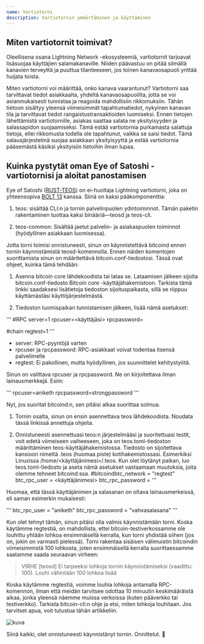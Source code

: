 ```yaml
---
name: Vartiotorni
description: Vartiotornin ymmärtäminen ja käyttäminen
---
```


## Miten vartiotornit toimivat?

Oleellisena osana Lightning Network -ekosysteemiä, vartiotornit tarjoavat lisäsuojaa käyttäjien salamakanaville. Niiden päävastuu on pitää silmällä kanavien terveyttä ja puuttua tilanteeseen, jos toinen kanavaosapuoli yrittää huijata toista.

Miten vartiotorni voi määrittää, onko kanava vaarantunut? Vartiotorni saa tarvittavat tiedot asiakkaalta, yhdeltä kanavaosapuolilta, jotta se voi asianmukaisesti tunnistaa ja reagoida mahdollisiin rikkomuksiin. Tähän tietoon sisältyy yleensä viimeisimmät tapahtumatiedot, nykyinen kanavan tila ja tarvittavat tiedot rangaistustransaktioiden luomiseksi. Ennen tietojen lähettämistä vartiotornille, asiakas saattaa salata ne yksityisyyden ja salassapidon suojaamiseksi. Tämä estää vartiotornia purkamasta salattuja tietoja, ellei rikkomusta todella ole tapahtunut, vaikka se saisi tiedot. Tämä salausjärjestelmä suojaa asiakkaan yksityisyyttä ja estää vartiotornia pääsemästä käsiksi yksityisiin tietoihin ilman lupaa.

## Kuinka pystytät oman Eye of Satoshi -vartiotornisi ja aloitat panostamisen

Eye of Satoshi ([RUST-TEOS](https://github.com/talaia-labs/rust-teos?ref=blog.summerofbitcoin.org)) on ei-huoltaja Lightning vartiotorni, joka on yhteensopiva [BOLT 13](https://github.com/sr-gi/bolt13/blob/master/13-watchtowers.md?ref=blog.summerofbitcoin.org) kanssa. Siinä on kaksi pääkomponenttia:

1. teos: sisältää CLI:n ja tornin palvelinpuolen ydintoiminnot. Tämän paketin rakentaminen tuottaa kaksi binääriä—teosd ja teos-cli.

2. teos-common: Sisältää jaetut palvelin- ja asiakaspuolen toiminnot (hyödyllinen asiakkaan luomisessa).

Jotta torni toimisi onnistuneesti, sinun on käynnistettävä bitcoind ennen tornin käynnistämistä teosd-komennolla. Ennen näiden komentojen suorittamista sinun on määritettävä bitcoin.conf-tiedostosi. Tässä ovat ohjeet, kuinka tämä tehdään:

1. Asenna bitcoin core lähdekoodista tai lataa se. Lataamisen jälkeen sijoita bitcoin.conf-tiedosto Bitcoin core -käyttäjähakemistoon. Tarkista tämä linkki saadaksesi lisätietoja tiedoston sijoituspaikasta, sillä se riippuu käyttämästäsi käyttöjärjestelmästä.

2. Tiedoston luomispaikan tunnistamisen jälkeen, lisää nämä asetukset:

'''
#RPC
server=1
rpcuser=<käyttäjäsi>
rpcpassword=<salasanasi>

#chain
regtest=1
'''

- server: RPC-pyyntöjä varten
- rpcuser ja rpcpassword: RPC-asiakkaat voivat todentaa itsensä palvelimelle
- regtest: Ei pakollinen, mutta hyödyllinen, jos suunnittelet kehitystyötä.

Sinun on valittava rpcuser ja rpcpassword. Ne on kirjoitettava ilman lainausmerkkejä. Esim:

'''
rpcuser=aniketh
rpcpassword=strongpassword
'''

Nyt, jos suoritat bitcoind:n, sen pitäisi alkaa suorittaa solmua.

1. Tornin osalta, sinun on ensin asennettava teos lähdekoodista. Noudata tässä linkissä annettuja ohjeita.

2. Onnistuneesti asennettuasi teos:n järjestelmääsi ja suoritettuasi testit, voit edetä viimeiseen vaiheeseen, joka on teos.toml-tiedoston määrittäminen teos-käyttäjähakemistossa. Tiedosto on sijoitettava kansioon nimeltä .teos (huomaa piste) kotihakemistossasi. Esimerkiksi Linuxissa /home/<käyttäjänimesi>/.teos. Kun olet löytänyt paikan, luo teos.toml-tiedosto ja aseta nämä asetukset vastaamaan muutoksia, joita olemme tehneet bitcoind:ssa.
#bitcoindbtc_network = "regtest"
btc_rpc_user = <käyttäjänimesi>
btc_rpc_password = <salasanasi>
'''

Huomaa, että tässä käyttäjänimen ja salasanan on oltava lainausmerkeissä, eli saman esimerkin mukaisesti:

'''
btc_rpc_user = "aniketh"
btc_rpc_password = "vahvasalasana"
'''

Kun olet tehnyt tämän, sinun pitäisi olla valmis käynnistämään torni. Koska käytämme regtestiä, on mahdollista, ettei bitcoin-testiverkossamme ole louhittu yhtään lohkoa ensimmäisellä kerralla, kun torni yhdistää siihen (jos on, jokin on varmasti pielessä). Torni rakentaa sisäisen välimuistin bitcoindin viimeisimmistä 100 lohkosta, joten ensimmäisellä kerralla suorittaessamme saatamme saada seuraavan virheen:

> VIRHE [teosd] Ei tarpeeksi lohkoja tornin käynnistämiseksi (vaadittu: 100). Louhi vähintään 100 lohkoa lisää

Koska käytämme regtestiä, voimme louhia lohkoja antamalla RPC-komennon, ilman että meidän tarvitsee odottaa 10 minuutin keskimääräistä aikaa, jonka yleensä näemme muissa verkoissa (kuten pääverkko tai testiverkko). Tarkista bitcoin-cli:n ohje ja etsi, miten lohkoja louhitaan. Jos tarvitset apua, voit tutustua tähän artikkeliin.

![kuva](assets/2.webp)

Siinä kaikki, olet onnistuneesti käynnistänyt tornin. Onnittelut. 🎉